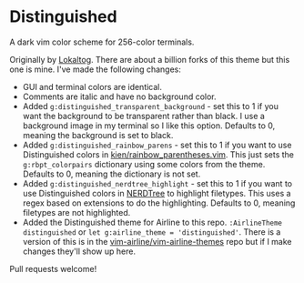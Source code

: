 # Distinguished

A dark vim color scheme for 256-color terminals.

Originally by [Lokaltog](https://github.com/Lokaltog). There are about a billion forks of this theme but this one is
mine. I've made the following changes:

- GUI and terminal colors are identical.
- Comments are italic and have no background color.
- Added `g:distinguished_transparent_background` - set this to 1 if you want the background to be transparent rather
  than black. I use a background image in my terminal so I like this option. Defaults to 0, meaning the background is
  set to black.
- Added `g:distinguished_rainbow_parens` - set this to 1 if you want to use Distinguished colors in
  [kien/rainbow_parentheses.vim](https://github.com/kien/rainbow_parentheses.vim). This just sets the
  `g:rbpt_colorpairs` dictionary using some colors from the theme. Defaults to 0, meaning the dictionary is not set.
- Added `g:distinguished_nerdtree_highlight` - set this to 1 if you want to use Distinguished colors in
  [NERDTree](https://github.com/scrooloose/nerdtree) to highlight filetypes. This uses a regex based on extensions to do
  the highlighting. Defaults to 0, meaning filetypes are not highlighted.
- Added the Distinguished theme for Airline to this repo. `:AirlineTheme distinguished` or `let g:airline_theme =
  'distinguished'`. There is a version of this is in the
  [vim-airline/vim-airline-themes](https://github.com/vim-airline/vim-airline-themes) repo but if I make changes
  they'll show up here.

Pull requests welcome!
